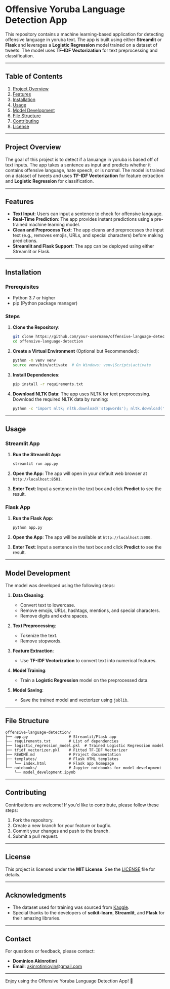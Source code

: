 # Offensive Yoruba Language Detection App

This repository contains a machine learning-based application for detecting offensive language in yoruba text. The app is built using either **Streamlit** or **Flask** and leverages a **Logistic Regression** model trained on a dataset of tweets. The model uses **TF-IDF Vectorization** for text preprocessing and classification.

---

## Table of Contents
1. [Project Overview](#project-overview)
2. [Features](#features)
3. [Installation](#installation)
4. [Usage](#usage)
5. [Model Development](#model-development)
6. [File Structure](#file-structure)
7. [Contributing](#contributing)
8. [License](#license)

---

## Project Overview

The goal of this project is to detect if a lanuange in yoruba is based off of text inputs. The app takes a sentence as input and predicts whether it contains offensive language, hate speech, or is normal. The model is trained on a dataset of tweets and uses **TF-IDF Vectorization** for feature extraction and **Logistic Regression** for classification.

---

## Features

- **Text Input**: Users can input a sentence to check for offensive language.
- **Real-Time Prediction**: The app provides instant predictions using a pre-trained machine learning model.
- **Clean and Preprocess Text**: The app cleans and preprocesses the input text (e.g., removes emojis, URLs, and special characters) before making predictions.
- **Streamlit and Flask Support**: The app can be deployed using either Streamlit or Flask.

---

## Installation

### Prerequisites

- Python 3.7 or higher
- pip (Python package manager)

### Steps

1. **Clone the Repository**:
   ```bash
   git clone https://github.com/your-username/offensive-language-detection.git
   cd offensive-language-detection
   ```

2. **Create a Virtual Environment** (Optional but Recommended):
   ```bash
   python -m venv venv
   source venv/bin/activate  # On Windows: venv\Scripts\activate
   ```

3. **Install Dependencies**:
   ```bash
   pip install -r requirements.txt
   ```

4. **Download NLTK Data**:
   The app uses NLTK for text preprocessing. Download the required NLTK data by running:
   ```bash
   python -c "import nltk; nltk.download('stopwords'); nltk.download('punkt')"
   ```

---

## Usage

### Streamlit App

1. **Run the Streamlit App**:
   ```bash
   streamlit run app.py
   ```

2. **Open the App**:
   The app will open in your default web browser at `http://localhost:8501`.

3. **Enter Text**:
   Input a sentence in the text box and click **Predict** to see the result.

### Flask App

1. **Run the Flask App**:
   ```bash
   python app.py
   ```

2. **Open the App**:
   The app will be available at `http://localhost:5000`.

3. **Enter Text**:
   Input a sentence in the text box and click **Predict** to see the result.

---

## Model Development

The model was developed using the following steps:

1. **Data Cleaning**:
   - Convert text to lowercase.
   - Remove emojis, URLs, hashtags, mentions, and special characters.
   - Remove digits and extra spaces.

2. **Text Preprocessing**:
   - Tokenize the text.
   - Remove stopwords.

3. **Feature Extraction**:
   - Use **TF-IDF Vectorization** to convert text into numerical features.

4. **Model Training**:
   - Train a **Logistic Regression** model on the preprocessed data.

5. **Model Saving**:
   - Save the trained model and vectorizer using `joblib`.

---

## File Structure

```
offensive-language-detection/
├── app.py                  # Streamlit/Flask app
├── requirements.txt        # List of dependencies
├── logistic_regression_model.pkl  # Trained Logistic Regression model
├── tfidf_vectorizer.pkl    # Fitted TF-IDF Vectorizer
├── README.md               # Project documentation
├── templates/              # Flask HTML templates
│   └── index.html          # Flask app homepage
└── notebooks/              # Jupyter notebooks for model development
    └── model_development.ipynb
```

---

## Contributing

Contributions are welcome! If you'd like to contribute, please follow these steps:

1. Fork the repository.
2. Create a new branch for your feature or bugfix.
3. Commit your changes and push to the branch.
4. Submit a pull request.

---

## License

This project is licensed under the **MIT License**. See the [LICENSE](LICENSE) file for details.

---

## Acknowledgments

- The dataset used for training was sourced from [Kaggle](https://www.kaggle.com).
- Special thanks to the developers of **scikit-learn**, **Streamlit**, and **Flask** for their amazing libraries.

---

## Contact

For questions or feedback, please contact:
- **Dominion Akinrotimi**  
- **Email**: akinrotimioyin@gmail.com  


---

Enjoy using the Offensive Yoruba Language Detection App! 🚀
